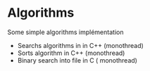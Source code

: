 # Algorithms
Some simple algorithms implémentation
- Searchs algorithms in  in C++ (monothread)
- Sorts algorithm  in C++ (monothread)
- Binary search into file in C ( monothread)
